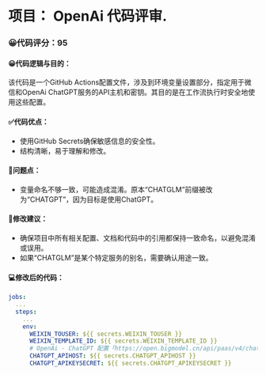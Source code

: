 # 项目： OpenAi 代码评审.
### 😀代码评分：95
#### 😀代码逻辑与目的：
该代码是一个GitHub Actions配置文件，涉及到环境变量设置部分，指定用于微信和OpenAi ChatGPT服务的API主机和密钥。其目的是在工作流执行时安全地使用这些配置。
#### ✅代码优点：
- 使用GitHub Secrets确保敏感信息的安全性。
- 结构清晰，易于理解和修改。
#### 🤔问题点：
- 变量命名不够一致，可能造成混淆。原本“CHATGLM”前缀被改为“CHATGPT”，因为目标是使用ChatGPT。
#### 🎯修改建议：
- 确保项目中所有相关配置、文档和代码中的引用都保持一致命名，以避免混淆或误用。
- 如果“CHATGLM”是某个特定服务的别名，需要确认用途一致。
#### 💻修改后的代码：
```yaml
jobs:
  ...
  steps:
    ...
    env:
      WEIXIN_TOUSER: ${{ secrets.WEIXIN_TOUSER }}
      WEIXIN_TEMPLATE_ID: ${{ secrets.WEIXIN_TEMPLATE_ID }}
      # OpenAi - ChatGPT 配置「https://open.bigmodel.cn/api/paas/v4/chat/completions」、「https://open.bigmodel.cn/usercenter/apikeys」
      CHATGPT_APIHOST: ${{ secrets.CHATGPT_APIHOST }}
      CHATGPT_APIKEYSECRET: ${{ secrets.CHATGPT_APIKEYSECRET }}
```
